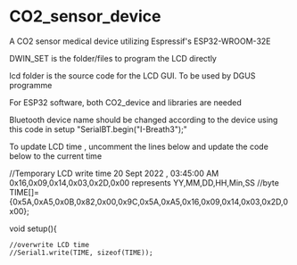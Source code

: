 # CO2_sensor_device
A CO2 sensor medical device utilizing Espressif's ESP32-WROOM-32E


DWIN_SET is the folder/files to program the LCD directly

lcd folder is the source code for the LCD GUI. To be used by DGUS programme

For ESP32 software, both CO2_device and libraries are needed

Bluetooth device name should be changed according to the device using this code in setup "SerialBT.begin("I-Breath3");"

To update LCD time , uncomment the lines below and update the code below to the current time



//Temporary LCD write time  20 Sept 2022 , 03:45:00 AM  0x16,0x09,0x14,0x03,0x2D,0x00 represents YY,MM,DD,HH,Min,SS
//byte TIME[]={0x5A,0xA5,0x0B,0x82,0x00,0x9C,0x5A,0xA5,0x16,0x09,0x14,0x03,0x2D,0x00};


void setup(){

    //overwrite LCD time
    //Serial1.write(TIME, sizeof(TIME));
